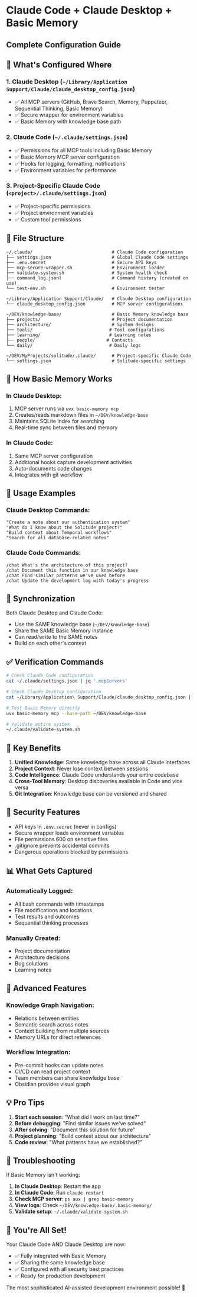 # Claude Code + Claude Desktop + Basic Memory
## Complete Configuration Guide

## 🎯 What's Configured Where

### 1. **Claude Desktop** (`~/Library/Application Support/Claude/claude_desktop_config.json`)
- ✅ All MCP servers (GitHub, Brave Search, Memory, Puppeteer, Sequential Thinking, Basic Memory)
- ✅ Secure wrapper for environment variables
- ✅ Basic Memory with knowledge base path

### 2. **Claude Code** (`~/.claude/settings.json`)
- ✅ Permissions for all MCP tools including Basic Memory
- ✅ Basic Memory MCP server configuration
- ✅ Hooks for logging, formatting, notifications
- ✅ Environment variables for performance

### 3. **Project-Specific Claude Code** (`<project>/.claude/settings.json`)
- ✅ Project-specific permissions
- ✅ Project environment variables
- ✅ Custom tool permissions

## 📁 File Structure

```
~/.claude/                              # Claude Code configuration
├── settings.json                       # Global Claude Code settings
├── .env.secret                         # Secure API keys
├── mcp-secure-wrapper.sh               # Environment loader
├── validate-system.sh                  # System health check
├── command_log.jsonl                   # Command history (created on use)
└── test-env.sh                         # Environment tester

~/Library/Application Support/Claude/   # Claude Desktop configuration
└── claude_desktop_config.json          # MCP server configurations

~/DEV/knowledge-base/                   # Basic Memory knowledge base
├── projects/                           # Project documentation
├── architecture/                       # System designs
├── tools/                             # Tool configurations
├── learning/                          # Learning notes
├── people/                           # Contacts
└── daily/                             # Daily logs

~/DEV/MyProjects/solitude/.claude/      # Project-specific Claude Code
└── settings.json                       # Solitude-specific settings
```

## 🔧 How Basic Memory Works

### In Claude Desktop:
1. MCP server runs via `uvx basic-memory mcp`
2. Creates/reads markdown files in `~/DEV/knowledge-base`
3. Maintains SQLite index for searching
4. Real-time sync between files and memory

### In Claude Code:
1. Same MCP server configuration
2. Additional hooks capture development activities
3. Auto-documents code changes
4. Integrates with git workflow

## 🚀 Usage Examples

### Claude Desktop Commands:
```
"Create a note about our authentication system"
"What do I know about the Solitude project?"
"Build context about Temporal workflows"
"Search for all database-related notes"
```

### Claude Code Commands:
```
/chat What's the architecture of this project?
/chat Document this function in our knowledge base
/chat Find similar patterns we've used before
/chat Update the development log with today's progress
```

## 🔄 Synchronization

Both Claude Desktop and Claude Code:
- Use the SAME knowledge base (`~/DEV/knowledge-base`)
- Share the SAME Basic Memory instance
- Can read/write to the SAME notes
- Build on each other's context

## ✅ Verification Commands

```bash
# Check Claude Code configuration
cat ~/.claude/settings.json | jq '.mcpServers'

# Check Claude Desktop configuration  
cat ~/Library/Application\ Support/Claude/claude_desktop_config.json | jq '.mcpServers."basic-memory"'

# Test Basic Memory directly
uvx basic-memory mcp --base-path ~/DEV/knowledge-base

# Validate entire system
~/.claude/validate-system.sh
```

## 🎯 Key Benefits

1. **Unified Knowledge**: Same knowledge base across all Claude interfaces
2. **Project Context**: Never lose context between sessions
3. **Code Intelligence**: Claude Code understands your entire codebase
4. **Cross-Tool Memory**: Desktop discoveries available in Code and vice versa
5. **Git Integration**: Knowledge base can be versioned and shared

## 🔐 Security Features

- API keys in `.env.secret` (never in configs)
- Secure wrapper loads environment variables
- File permissions 600 on sensitive files
- .gitignore prevents accidental commits
- Dangerous operations blocked by permissions

## 📊 What Gets Captured

### Automatically Logged:
- All bash commands with timestamps
- File modifications and locations
- Test results and outcomes
- Sequential thinking processes

### Manually Created:
- Project documentation
- Architecture decisions
- Bug solutions
- Learning notes

## 🎪 Advanced Features

### Knowledge Graph Navigation:
- Relations between entities
- Semantic search across notes
- Context building from multiple sources
- Memory URLs for direct references

### Workflow Integration:
- Pre-commit hooks can update notes
- CI/CD can read project context
- Team members can share knowledge base
- Obsidian provides visual graph

## 💡 Pro Tips

1. **Start each session**: "What did I work on last time?"
2. **Before debugging**: "Find similar issues we've solved"
3. **After solving**: "Document this solution for future"
4. **Project planning**: "Build context about our architecture"
5. **Code review**: "What patterns have we established?"

## 🚨 Troubleshooting

If Basic Memory isn't working:

1. **In Claude Desktop**: Restart the app
2. **In Claude Code**: Run `claude restart`
3. **Check MCP server**: `ps aux | grep basic-memory`
4. **View logs**: Check `~/DEV/knowledge-base/.basic-memory/`
5. **Validate setup**: `~/.claude/validate-system.sh`

## 🎉 You're All Set!

Your Claude Code AND Claude Desktop are now:
- ✅ Fully integrated with Basic Memory
- ✅ Sharing the same knowledge base
- ✅ Configured with all security best practices
- ✅ Ready for production development

The most sophisticated AI-assisted development environment possible! 🚀

